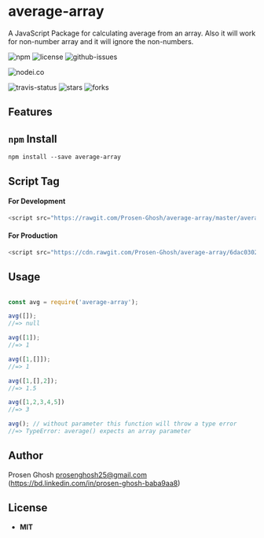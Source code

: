 # average-array
A JavaScript Package for calculating average from an array. Also it will work for non-number array and it will ignore the non-numbers.

![npm](https://img.shields.io/npm/v/average-array.svg) ![license](https://img.shields.io/npm/l/average-array.svg) ![github-issues](https://img.shields.io/github/issues/Prosen-Ghosh/average-array.svg)

![nodei.co](https://nodei.co/npm/average-array.png?downloads=true&downloadRank=true&stars=true)

![travis-status](https://img.shields.io/travis/Prosen-Ghosh/average-array.svg)
![stars](https://img.shields.io/github/stars/Prosen-Ghosh/average-array.svg)
![forks](https://img.shields.io/github/forks/Prosen-Ghosh/average-array.svg)

## Features


## `npm` Install

`npm install --save average-array`

## Script Tag

#### For Development
```js
<script src="https://rawgit.com/Prosen-Ghosh/average-array/master/average.js"></script>
```

#### For Production
```js
<script src="https://cdn.rawgit.com/Prosen-Ghosh/average-array/6dac0302/average.js"></script>
```

## Usage

```js

const avg = require('average-array');

avg([]);
//=> null

avg([1]);
//=> 1

avg([1,[]]);
//=> 1

avg([1,[],2]);
//=> 1.5

avg([1,2,3,4,5])
//=> 3

avg(); // without parameter this function will throw a type error
//=> TypeError: average() expects an array parameter

```

## Author

Prosen Ghosh <prosenghosh25@gmail.com> (https://bd.linkedin.com/in/prosen-ghosh-baba9aa8)

## License

 - **MIT**
